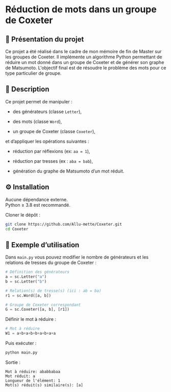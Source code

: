 # Réduction de mots dans un groupe de Coxeter

## 📖 Présentation du projet

Ce projet a été réalisé dans le cadre de mon mémoire de fin de Master sur les groupes de Coxeter. Il implémente un algorithme Python permettant de réduire un mot donné dans un groupe de Coxeter et de générer son graphe de Matsumoto. L'objectif final est de résoudre le problème des mots pour ce type particulier de groupe.

## 📌 Description 

Ce projet permet de manipuler :

- des générateurs (classe `Letter`),

- des mots (classe `Word`),

- un groupe de Coxeter (classe `Coxeter`),

et d’appliquer les opérations suivantes :

- réduction par réflexions (ex: `aa = 1`),

- réduction par tresses (ex : `aba = bab`),

- génération du graphe de Matsumoto d’un mot réduit.

## ⚙️ Installation

Aucune dépendance externe.  
Python ≥ 3.8 est recommandé.

Cloner le dépôt :
```bash
git clone https://github.com/Allu-mette/Coxeter.git
cd Coxeter
```

## 🚀 Exemple d’utilisation

Dans `main.py` vous pouvez modifier le nombre de générateurs et les relations de tresses du groupe de Coxeter : 
```python
# Définition des générateurs
a = sc.Letter("a")
b = sc.Letter("b")

# Relation(s) de tresse(s) (ici : ab = ba)
r1 = sc.Word([a, b])

# Groupe de Coxeter correspondant
G = sc.Coxeter([a, b], [r1])
```

Définir le mot à réduire :
```python
# Mot à réduire
W1 = a+b+a+b+b+a+b+a+a
```

Puis exécuter :
```bash
python main.py
```

Sortie : 
```
Mot à réduire: ababbabaa
Mot réduit: a
Longueur de l'élément: 1
Mot(s) réduit(s) similaire(s): [a]
```